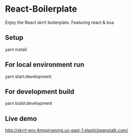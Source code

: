 # React-Boilerplate
Enjoy the React skrrt boilerplate. Featuring react & koa
## Setup
yarn install
## For local environment run
yarn start:development
## For development build
yarn build:development
## Live demo
http://skrrt-env.4mnpirwpmg.us-east-1.elasticbeanstalk.com/
